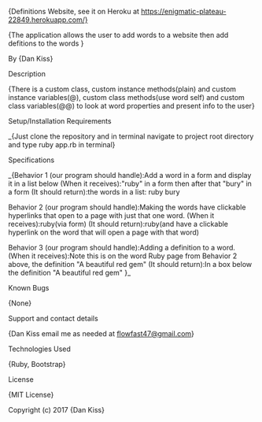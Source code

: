 {Definitions Website, see it on Heroku at https://enigmatic-plateau-22849.herokuapp.com/}

{The application allows the user to add words to a website then add defitions to the words }

By {Dan Kiss}

Description

{There is a custom class, custom instance methods(plain) and custom instance variables(@), custom class methods(use word self) and custom class variables(@@) to look at word properties and present info to the user}

Setup/Installation Requirements

_{Just clone the repository and in terminal navigate to project root directory and type ruby app.rb in terminal}

Specifications

_{Behavior 1 (our program should handle):Add a word in a form and display it in a list below (When it receives):"ruby" in a form then after that "bury" in a form (It should return):the words in a list: ruby bury

Behavior 2 (our program should handle):Making the words have clickable hyperlinks that open to a page with just that one word. (When it receives):ruby(via form) (It should return):ruby(and have a clickable hyperlink on the word that will open a page with that word)

Behavior 3 (our program should handle):Adding a definition to a word. (When it receives):Note this is on the word Ruby page from Behavior 2 above, the definition "A beautiful red gem" (It should return):In a box below the definition "A beautiful red gem"
 }_

Known Bugs

{None}

Support and contact details

{Dan Kiss email me as needed at flowfast47@gmail.com}

Technologies Used

{Ruby, Bootstrap}

License

{MIT License}

Copyright (c) 2017 {Dan Kiss}
